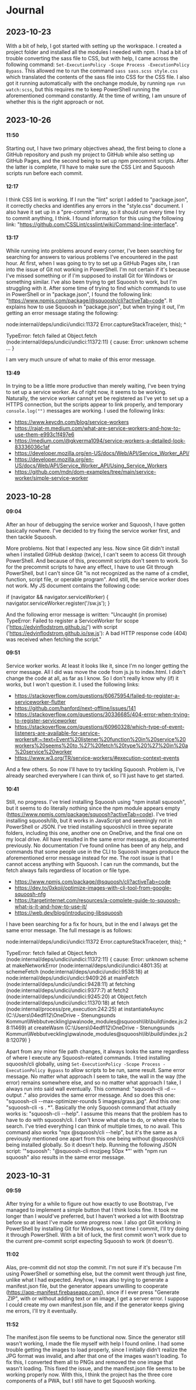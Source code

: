 Journal
==========

2023-10-23
-------------
With a bit of help, I got started with setting up the workspace. I created a project folder and installed all the modules I needed with npm. I had a bit of trouble converting the sass file to CSS, but with help, I came across the following command:
`Set-ExecutionPolicy -Scope Process -ExecutionPolicy Bypass`. This allowed me to run the command `sass sass.scss style.css` which translated the contents of the sass file into CSS for the CSS file. I also got it running automatically with the onchange module, by running `npm run watch:scss`, but this requires me to keep PowerShell running the aforementioned command constantly. At the time of writing, I am unsure of whether this is the right approach or not. 

2023-10-26
-------------

#### 11:50
Starting out, I have two primary objectives ahead, the first being to clone a GitHub repository and push my project to GitHub while also setting up GitHub Pages, and the second being to set up npm precommit scripts. After the latter is complete, I'll have to make sure the CSS Lint and Squoosh scripts run before each commit.

#### 12:17
I think CSS lint is working. If I run the "lint" script I added to "package.json", it correctly checks and identifies any errors in the "style.css" document. I also have it set up in a "pre-commit" array, so it should run every time I try to commit anything, I think. I found information for this using the following link: "https://github.com/CSSLint/csslint/wiki/Command-line-interface".

#### 13:17
While running into problems around every corner, I've been searching for searching for answers to various problems I've encountered in the past hour. At first, when I was going to try to set up a GitHub Pages site, I ran into the issue of Git not working in PowerShell. I'm not certain if it's because I've missed something or if I'm supposed to install Git for Windows or something similar. I've also been trying to get Squoosh to work, but I'm struggling with it. After some time of trying to find which commands to use in PowerShell or in "package.json", I found the following link: "https://www.npmjs.com/package/@squoosh/cli?activeTab=code". It explains how to use Squoosh in "package.json", but when trying it out, I'm getting an error message stating the following:

node:internal/deps/undici/undici:11372
    Error.captureStackTrace(err, this);
          ^

TypeError: fetch failed
    at Object.fetch (node:internal/deps/undici/undici:11372:11) {
  cause: Error: unknown scheme
  ...
    }

I am very much unsure of what to make of this error message.

#### 13:49
In trying to be a little more productive than merely waiting, I've been trying to set up a service worker. As of right now, it seems to be working. Naturally, the service worker cannot yet be registered as I've yet to set up a HTTPS connection, but the scripts appear to link properly, and temporary `console.log("")` messages are working. I used the following links:
* https://www.keycdn.com/blog/service-workers
* https://rajat-m.medium.com/what-are-service-workers-and-how-to-use-them-e993c1f497e6
* https://medium.com/@gkverma1094/service-workers-a-detailed-look-83336036c1af
* https://developer.mozilla.org/en-US/docs/Web/API/Service_Worker_API/
* https://developer.mozilla.org/en-US/docs/Web/API/Service_Worker_API/Using_Service_Workers
* https://github.com/mdn/dom-examples/tree/main/service-worker/simple-service-worker

2023-10-28
------------
#### 09:04
After an hour of debugging the service worker and Squoosh, I have gotten basically nowhere. I've decided to try fixing the service worker first, and then tackle Squoosh.

More problems. Not that I expected any less. Now since Git didn't install when I installed GitHub desktop (twice), I can't seem to access Git through PowerShell. And because of this, precommit scripts don't seem to work. So for the precommit scripts to have any effect, I have to use Git through PowerShell, but I can't since Git "is not recognized as the name of a cmdlet, function, script file, or operable program". And still, the service worker does not work. My JS document contains the following code:

if (navigator && navigator.serviceWorker) {
    navigator.serviceWorker.register('/sw.js');
}

And the following error message is written: "Uncaught (in promise) TypeError: Failed to register a ServiceWorker for scope ('https://edvinflodstrom.github.io/') with script ('https://edvinflodstrom.github.io/sw.js'): A bad HTTP response code (404) was received when fetching the script."

#### 09:51
Service worker works. At least it looks like it, since I'm no longer getting the error message. All I did was move the code from js.js to index.html. I didn't change the code at all, as far as I know. So I don't really know why (if) it works, but I won't question it. I used the following links: 
* https://stackoverflow.com/questions/60675954/failed-to-register-a-serviceworker-flutter
* https://github.com/hanford/next-offline/issues/141
* https://stackoverflow.com/questions/30336685/404-error-when-trying-to-register-serviceworker
* https://stackoverflow.com/questions/60960328/which-type-of-event-listeners-are-available-for-service-workers#:~:text=Event%20listener%20function%20in%20service%20workers%20seems%20to,%27%20fetch%20type%20%27%20in%20a%20service%20worker
* https://www.w3.org/TR/service-workers/#execution-context-events

And a few others. So now I'll have to try tackling Squoosh. Problem is, I've already searched everywhere I can think of, so I'll just have to get started.

#### 10:41
Still, no progress. I've tried installing Squoosh using "npm install squoosh", but it seems to do literally nothing since the npm module appears empty (https://www.npmjs.com/package/squoosh?activeTab=code). I've tried installing squoosh/lib, but it works in JavaScript and seemingly not in PowerShell or JSON. I've tried installing squoosh/cli in three separate folders, including this one, another one on OneDrive, and the final one on my local drive. All have resulted in the same error message, as documented previously. No documentation I've found online has been of any help, and commands that some people use in the CLI to Squoosh images produce the aforementioned error message instead for me. The root issue is that I cannot access anything with Squoosh. I can run the commands, but the fetch always fails regardless of location or file type.
* https://www.npmjs.com/package/@squoosh/cli?activeTab=code
* https://dev.to/0xkoji/optimize-images-with-cli-tool-from-google-squoosh-nfg
* https://targetinternet.com/resources/a-complete-guide-to-squoosh-what-is-it-and-how-to-use-it/
* https://web.dev/blog/introducing-libsquoosh

I have been searching for a fix for hours, but in the end I always get the same error message. The full message is as follows:

node:internal/deps/undici/undici:11372
    Error.captureStackTrace(err, this);
          ^

TypeError: fetch failed
    at Object.fetch (node:internal/deps/undici/undici:11372:11) {
  cause: Error: unknown scheme
      at makeNetworkError (node:internal/deps/undici/undici:4801:35)
      at schemeFetch (node:internal/deps/undici/undici:9538:18)
      at node:internal/deps/undici/undici:9409:26
      at mainFetch (node:internal/deps/undici/undici:9428:11)
      at fetching (node:internal/deps/undici/undici:9377:7)
      at fetch2 (node:internal/deps/undici/undici:9245:20)
      at Object.fetch (node:internal/deps/undici/undici:11370:18)
      at fetch (node:internal/process/pre_execution:242:25)
      at instantiateAsync (C:\Users\04edfl12\OneDrive - Stenungsunds Kommun\Webbutveckling\pwa\node_modules\@squoosh\lib\build\index.js:28:11469)
      at createWasm (C:\Users\04edfl12\OneDrive - Stenungsunds Kommun\Webbutveckling\pwa\node_modules\@squoosh\lib\build\index.js:28:12079)
}

Apart from any minor file path changes, it always looks the same regardless of where I execute any Squoosh-related commands. I tried installing squoosh/cli globally, using `Set-ExecutionPolicy -Scope Process -ExecutionPolicy Bypass` to allow scripts to be run, same result. Same error message. No matter what approach I seem to take, the wall in the way (the error) remains somewhere else, and so no matter what approach I take, I always run into said wall eventually. This command: "squoosh-cli -d --output ." also provides the same error message. And so does this one: "squoosh-cli --max-optimizer-rounds 5 images/grass.jpg". And this one: "squoosh-cli -s . *". Basically the only Squoosh command that actually works is: "squoosh-cli --help". I assume this means that the problem has to have to do with squoosh/cli. I don't know what else to do, or where else to search. I've tried everything I can think of multiple times, to no avail. This command also works "npx @squoosh/cli --help", but it's the same as a previously mentioned one apart from this one being without @squoosh/cli being installed globally. So it doesn't help. Running the following JSON script: '"squoosh": "@squoosh-cli mozjpeg 50px *"' with "npm run squoosh" also results in the same error message.

2023-10-31
------------
#### 09:59
After trying for a while to figure out how exactly to use Bootstrap, I've managed to implement a simple button that I think looks fine. It took me longer than I would've preferred, but I haven't worked a lot with Bootstrap before so at least I've made some progress now. I also got Git working in PowerShell by installing Git for Windows, so next time I commit, I'll try doing it through PowerShell. With a bit of luck, the first commit won't work due to the current pre-commit script expecting Squoosh to work (it doesn't).

#### 11:02
Alas, pre-commit did not stop the commit. I'm not sure if it's because I'm using PowerShell or something else, but the commit went through just fine, unlike what I had expected. Anyhow, I was also trying to generate a manifest.json file, but the generator appears unwilling to cooperate (https://app-manifest.firebaseapp.com/), since if I ever press "Generate .ZIP", with or without adding text or an image, I get a server error. I suppose I could create my own manifest.json file, and if the generator keeps giving me errors, I'll try it eventually.

#### 11:52
The manifest.json file seems to be functional now. Since the generator still wasn't working, I made the file myself with help I found online. I had some trouble getting the images to load properly, since I initially didn't realize the JPG format was invalid, and after that one of the images wasn't loading. To fix this, I converted them all to PNGs and removed the one image that wasn't loading. This fixed the issue, and the manifest.json file seems to be working properly now. With this, I think the project has the three core components of a PWA, but I still have to get Squoosh working.